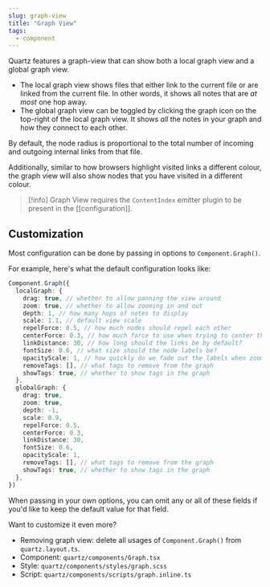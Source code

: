 ```yaml
---
slug: graph-view
title: "Graph View"
tags:
  - component
---
```


Quartz features a graph-view that can show both a local graph view and a global graph view.

- The local graph view shows files that either link to the current file or are linked from the current file. In other words, it shows all notes that are _at most_ one hop away.
- The global graph view can be toggled by clicking the graph icon on the top-right of the local graph view. It shows _all_ the notes in your graph and how they connect to each other.

By default, the node radius is proportional to the total number of incoming and outgoing internal links from that file.

Additionally, similar to how browsers highlight visited links a different colour, the graph view will also show nodes that you have visited in a different colour.

> [!info]
> Graph View requires the `ContentIndex` emitter plugin to be present in the [[configuration]].

## Customization

Most configuration can be done by passing in options to `Component.Graph()`.

For example, here's what the default configuration looks like:

```typescript title="quartz.layout.ts"
Component.Graph({
  localGraph: {
    drag: true, // whether to allow panning the view around
    zoom: true, // whether to allow zooming in and out
    depth: 1, // how many hops of notes to display
    scale: 1.1, // default view scale
    repelForce: 0.5, // how much nodes should repel each other
    centerForce: 0.3, // how much force to use when trying to center the nodes
    linkDistance: 30, // how long should the links be by default?
    fontSize: 0.6, // what size should the node labels be?
    opacityScale: 1, // how quickly do we fade out the labels when zooming out?
    removeTags: [], // what tags to remove from the graph
    showTags: true, // whether to show tags in the graph
  },
  globalGraph: {
    drag: true,
    zoom: true,
    depth: -1,
    scale: 0.9,
    repelForce: 0.5,
    centerForce: 0.3,
    linkDistance: 30,
    fontSize: 0.6,
    opacityScale: 1,
    removeTags: [], // what tags to remove from the graph
    showTags: true, // whether to show tags in the graph
  },
})
```

When passing in your own options, you can omit any or all of these fields if you'd like to keep the default value for that field.

Want to customize it even more?

- Removing graph view: delete all usages of `Component.Graph()` from `quartz.layout.ts`.
- Component: `quartz/components/Graph.tsx`
- Style: `quartz/components/styles/graph.scss`
- Script: `quartz/components/scripts/graph.inline.ts`
